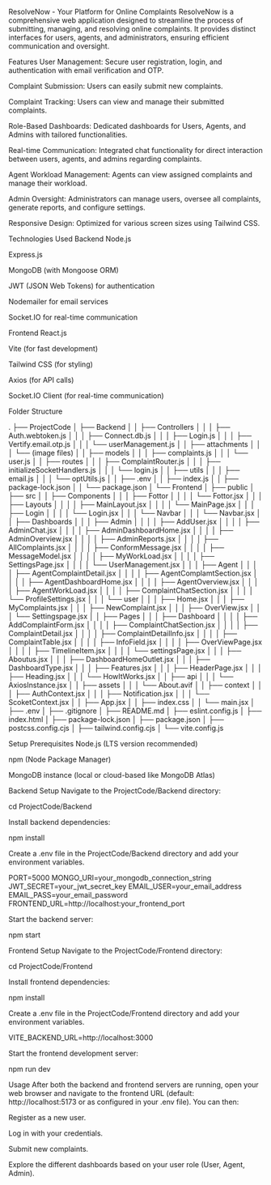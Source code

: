 ResolveNow - Your Platform for Online Complaints
ResolveNow is a comprehensive web application designed to streamline the process of submitting, managing, and resolving online complaints. It provides distinct interfaces for users, agents, and administrators, ensuring efficient communication and oversight.

Features
User Management: Secure user registration, login, and authentication with email verification and OTP.

Complaint Submission: Users can easily submit new complaints.

Complaint Tracking: Users can view and manage their submitted complaints.

Role-Based Dashboards: Dedicated dashboards for Users, Agents, and Admins with tailored functionalities.

Real-time Communication: Integrated chat functionality for direct interaction between users, agents, and admins regarding complaints.

Agent Workload Management: Agents can view assigned complaints and manage their workload.

Admin Oversight: Administrators can manage users, oversee all complaints, generate reports, and configure settings.

Responsive Design: Optimized for various screen sizes using Tailwind CSS.

Technologies Used
Backend
Node.js

Express.js

MongoDB (with Mongoose ORM)

JWT (JSON Web Tokens) for authentication

Nodemailer for email services

Socket.IO for real-time communication

Frontend
React.js

Vite (for fast development)

Tailwind CSS (for styling)

Axios (for API calls)

Socket.IO Client (for real-time communication)

Folder Structure

.
├── ProjectCode
│   ├── Backend
│   │   ├── Controllers
│   │   │   ├── Auth.webtoken.js
│   │   │   ├── Connect.db.js
│   │   │   ├── Login.js
│   │   │   ├── Vertify.email.otp.js
│   │   │   └── userManagement.js
│   │   ├── attachments
│   │   │   └── (image files)
│   │   ├── models
│   │   │   ├── complaints.js
│   │   │   └── user.js
│   │   ├── routes
│   │   │   ├── ComplaintRouter.js
│   │   │   ├── initializeSocketHandlers.js
│   │   │   └── login.js
│   │   ├── utils
│   │   │   ├── email.js
│   │   │   └── optUtils.js
│   │   ├── .env
│   │   ├── index.js
│   │   ├── package-lock.json
│   │   └── package.json
│   └── Frontend
│       ├── public
│       ├── src
│       │   ├── Components
│       │   │   ├── Fottor
│       │   │   │   └── Fottor.jsx
│       │   │   ├── Layouts
│       │   │   │   ├── MainLayout.jsx
│       │   │   │   └── MainPage.jsx
│       │   │   ├── Login
│       │   │   │   └── Login.jsx
│       │   │   └── Navbar
│       │   │       └── Navbar.jsx
│       │   ├── Dashboards
│       │   │   ├── Admin
│       │   │   │   ├── AddUser.jsx
│       │   │   │   ├── AdminChat.jsx
│       │   │   │   ├── AdminDashboardHome.jsx
│       │   │   │   ├── AdminOverview.jsx
│       │   │   │   ├── AdminReports.jsx
│       │   │   │   ├── AllComplaints.jsx
│       │   │   │   ├── ConformMessage.jsx
│       │   │   │   ├── MessageModel.jsx
│       │   │   │   ├── MyWorkLoad.jsx
│       │   │   │   ├── SettingsPage.jsx
│       │   │   │   └── UserManagement.jsx
│       │   │   ├── Agent
│       │   │   │   ├── AgentComplaintDetail.jsx
│       │   │   │   ├── AgentComplamtSection.jsx
│       │   │   │   ├── AgentDashboardHome.jsx
│       │   │   │   ├── AgentOverview.jsx
│       │   │   │   ├── AgentWorkLoad.jsx
│       │   │   │   ├── ComplaintChatSection.jsx
│       │   │   │   └── ProfileSettings.jsx
│       │   │   └── user
│       │   │       ├── Home.jsx
│       │   │       ├── MyComplaints.jsx
│       │   │       ├── NewComplaint.jsx
│       │   │       ├── OverView.jsx
│       │   │       └── Settingspage.jsx
│       │   ├── Pages
│       │   │   ├── Dashboard
│       │   │   │   ├── AddComplaintForm.jsx
│       │   │   │   ├── ComplaintChatSection.jsx
│       │   │   │   ├── ComplaintDetail.jsx
│       │   │   │   ├── ComplaintDetailInfo.jsx
│       │   │   │   ├── ComplaintTable.jsx
│       │   │   │   ├── InfoField.jsx
│       │   │   │   ├── OverViewPage.jsx
│       │   │   │   ├── TimelineItem.jsx
│       │   │   │   └── settingsPage.jsx
│       │   │   ├── Aboutus.jsx
│       │   │   ├── DashboardHomeOutlet.jsx
│       │   │   ├── DashboardType.jsx
│       │   │   ├── Features.jsx
│       │   │   ├── HeaderPage.jsx
│       │   │   ├── Heading.jsx
│       │   │   └── HowItWorks.jsx
│       │   ├── api
│       │   │   └── AxiosInstance.jsx
│       │   ├── assets
│       │   │   └── About.avif
│       │   ├── context
│       │   │   ├── AuthContext.jsx
│       │   │   ├── Notification.jsx
│       │   │   └── ScoketContext.jsx
│       │   ├── App.jsx
│       │   ├── index.css
│       │   └── main.jsx
│       ├── .env
│       ├── .gitignore
│       ├── README.md
│       ├── eslint.config.js
│       ├── index.html
│       ├── package-lock.json
│       ├── package.json
│       ├── postcss.config.cjs
│       ├── tailwind.config.cjs
│       └── vite.config.js


Setup
Prerequisites
Node.js (LTS version recommended)

npm (Node Package Manager)

MongoDB instance (local or cloud-based like MongoDB Atlas)

Backend Setup
Navigate to the ProjectCode/Backend directory:

cd ProjectCode/Backend

Install backend dependencies:

npm install

Create a .env file in the ProjectCode/Backend directory and add your environment variables.

PORT=5000
MONGO_URI=your_mongodb_connection_string
JWT_SECRET=your_jwt_secret_key
EMAIL_USER=your_email_address
EMAIL_PASS=your_email_password
FRONTEND_URL=http://localhost:your_frontend_port

Start the backend server:

npm start

Frontend Setup
Navigate to the ProjectCode/Frontend directory:

cd ProjectCode/Frontend

Install frontend dependencies:

npm install

Create a .env file in the ProjectCode/Frontend directory and add your environment variables.

VITE_BACKEND_URL=http://localhost:3000

Start the frontend development server:

npm run dev

Usage
After both the backend and frontend servers are running, open your web browser and navigate to the frontend URL (default: http://localhost:5173 or as configured in your .env file). You can then:

Register as a new user.

Log in with your credentials.

Submit new complaints.

Explore the different dashboards based on your user role (User, Agent, Admin).
